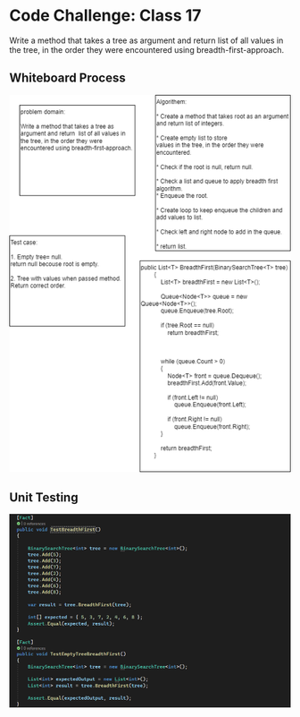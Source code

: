 # Code Challenge: Class 17
Write a method that takes a tree as argument and return list of all values in the tree, in the order they were encountered using breadth-first-approach.

## Whiteboard Process
![cc17 Whiteboard Process](Asserts/cc17.png)

## Unit Testing

![test cc17](Asserts/testtreebreadthfirst.png)
